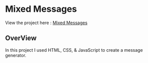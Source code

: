 # Mixed Messages

View the project here : [Mixed Messages](https://laidev.github.io/Mixed-Messages/)

## OverView

In this project I used HTML, CSS, & JavaScript to create a message generator. 